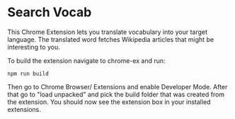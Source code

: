 # Search Vocab

This Chrome Extension lets you translate vocabulary into your target language.
The translated word fetches Wikipedia articles that might be interesting to you.

To build the extension navigate to chrome-ex and run:
```
npm run build
```

Then go to Chrome Browser/ Extensions and enable Developer Mode. After that go to "load unpacked" and pick the build folder that was created from the extension. You should now see the extension box in your installed extensions.
